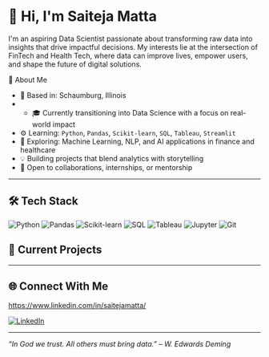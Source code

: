 # 👋 Hi, I'm Saiteja Matta

I'm an aspiring Data Scientist passionate about transforming raw data into insights that drive impactful decisions. My interests lie at the intersection of FinTech and Health Tech, where data can improve lives, empower users, and shape the future of digital solutions.

🧠 About Me

- 📍 Based in: Schaumburg, Illinois
- - 🎓 Currently transitioning into Data Science with a focus on real-world impact
- ⚙️ Learning: `Python`, `Pandas`, `Scikit-learn`, `SQL`, `Tableau`, `Streamlit`
- 🧪 Exploring: Machine Learning, NLP, and AI applications in finance and healthcare
- 💡 Building projects that blend analytics with storytelling
- 🤝 Open to collaborations, internships, or mentorship

---

## 🛠️ Tech Stack

![Python](https://img.shields.io/badge/-Python-3776AB?logo=python&logoColor=white)
![Pandas](https://img.shields.io/badge/-Pandas-150458?logo=pandas&logoColor=white)
![Scikit-learn](https://img.shields.io/badge/-Scikit--learn-F7931E?logo=scikit-learn&logoColor=white)
![SQL](https://img.shields.io/badge/-SQL-4479A1?logo=postgresql&logoColor=white)
![Tableau](https://img.shields.io/badge/-Tableau-E97627?logo=tableau&logoColor=white)
![Jupyter](https://img.shields.io/badge/-Jupyter-F37626?logo=jupyter&logoColor=white)
![Git](https://img.shields.io/badge/-Git-F05032?logo=git&logoColor=white)



## 🔭 Current Projects



---

## 🌐 Connect With Me
https://www.linkedin.com/in/saitejamatta/

[![LinkedIn](https://img.shields.io/badge/-LinkedIn-blue?style=flat-square&logo=linkedin)](https://www.linkedin.com/in/saitejamatta/)
<!-- Add other links here once you have a blog or portfolio -->

---

*“In God we trust. All others must bring data.” – W. Edwards Deming*
